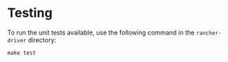 # Testing

To run the unit tests available, use the following command in the `rancher-driver` directory:

```text
make test
```

